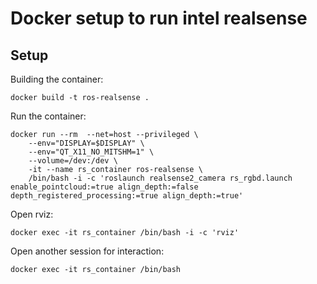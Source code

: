 # Docker setup to run intel realsense
## Setup
Building the container:
```
docker build -t ros-realsense .
```

Run the container: 
```
docker run --rm  --net=host --privileged \
    --env="DISPLAY=$DISPLAY" \
    --env="QT_X11_NO_MITSHM=1" \
    --volume=/dev:/dev \
    -it --name rs_container ros-realsense \
    /bin/bash -i -c 'roslaunch realsense2_camera rs_rgbd.launch enable_pointcloud:=true align_depth:=false depth_registered_processing:=true align_depth:=true' 
```

Open rviz:
```
docker exec -it rs_container /bin/bash -i -c 'rviz'
```

Open another session for interaction:
```
docker exec -it rs_container /bin/bash
```
